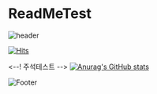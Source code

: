 # ReadMeTest

![header](https://capsule-render.vercel.app/api?type=WAVING&color=auto&height=300&section=header&text=ReadMeTest&fontSize=90)

[![Hits](https://hits.seeyoufarm.com/api/count/incr/badge.svg?url=https%3A%2F%2Fgithub.com%2FYoodh%2F&count_bg=%2379C83D&title_bg=%23555555&icon=github.svg&icon_color=%23E7E7E7&title=Yooodh&edge_flat=false)](https://hits.seeyoufarm.com)


<--! 주석테스트 -->
[![Anurag's GitHub stats](https://github-readme-stats.vercel.app/api?username=Yooodh)](https://github.com/Yooodh/github-readme-stats)

![Footer](https://capsule-render.vercel.app/api?type=waving&color=auto&height=200&section=footer)
